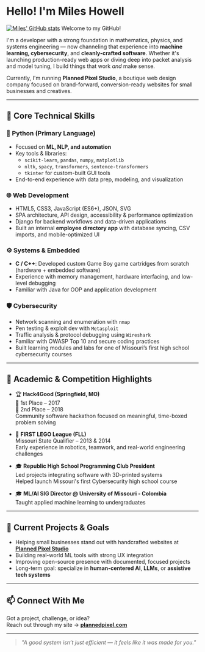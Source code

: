 # Hello! I'm Miles Howell


[![Miles' GitHub stats](https://github-readme-stats.vercel.app/api?username=miles-howell)](https://github.com/anuraghazra/github-readme-stats)
Welcome to my GitHub!

I'm a developer with a strong foundation in mathematics, physics, and systems engineering — now channeling that experience into **machine learning, cybersecurity**, and **cleanly-crafted software**. Whether it's launching production-ready web apps or diving deep into packet analysis and model tuning, I build things that work *and* make sense.

Currently, I'm running **Planned Pixel Studio**, a boutique web design company focused on brand-forward, conversion-ready websites for small businesses and creatives.

---

## 🧠 Core Technical Skills

### 🐍 Python (Primary Language)
- Focused on **ML, NLP, and automation**
- Key tools & libraries:
  - `scikit-learn`, `pandas`, `numpy`, `matplotlib`
  - `nltk`, `spacy`, `transformers`, `sentence-transformers`
  - `tkinter` for custom-built GUI tools
- End-to-end experience with data prep, modeling, and visualization

### 🌐 Web Development
- HTML5, CSS3, JavaScript (ES6+), JSON, SVG
- SPA architecture, API design, accessibility & performance optimization
- Django for backend workflows and data-driven applications
- Built an internal **employee directory app** with database syncing, CSV imports, and mobile-optimized UI

### ⚙️ Systems & Embedded
- **C / C++**: Developed custom Game Boy game cartridges from scratch (hardware + embedded software)
- Experience with memory management, hardware interfacing, and low-level debugging
- Familiar with Java for OOP and application development

### 🛡️ Cybersecurity
- Network scanning and enumeration with `nmap`
- Pen testing & exploit dev with `Metasploit`
- Traffic analysis & protocol debugging using `Wireshark`
- Familiar with OWASP Top 10 and secure coding practices
- Built learning modules and labs for one of Missouri’s first high school cybersecurity courses

---

## 🧬 Academic & Competition Highlights

- 🏆 **Hack4Good (Springfield, MO)**  
  🥇 1st Place – 2017  
  🥈 2nd Place – 2018  
  Community software hackathon focused on meaningful, time-boxed problem solving

- 🤖 **FIRST LEGO League (FLL)**  
  Missouri State Qualifier – 2013 & 2014  
  Early experience in robotics, teamwork, and real-world engineering challenges

- 🎓 **Republic High School Programming Club President**  
  Led projects integrating software with 3D-printed systems  
  Helped launch Missouri's first Cybersecurity high school course

- 🎓 **ML/AI SIG Director @ University of Missouri - Colombia**  
  Taught applied machine learning to undergraduates  

---

## 🔭 Current Projects & Goals

- Helping small businesses stand out with handcrafted websites at [**Planned Pixel Studio**](https://www.plannedpixel.com)
- Building real-world ML tools with strong UX integration
- Improving open-source presence with documented, focused projects
- Long-term goal: specialize in **human-centered AI**, **LLMs**, or **assistive tech systems**

---

## 📫 Connect With Me

Got a project, challenge, or idea?  
Reach out through my site → [**plannedpixel.com**](https://www.plannedpixel.com)

---

> *"A good system isn’t just efficient — it feels like it was made for you."*
